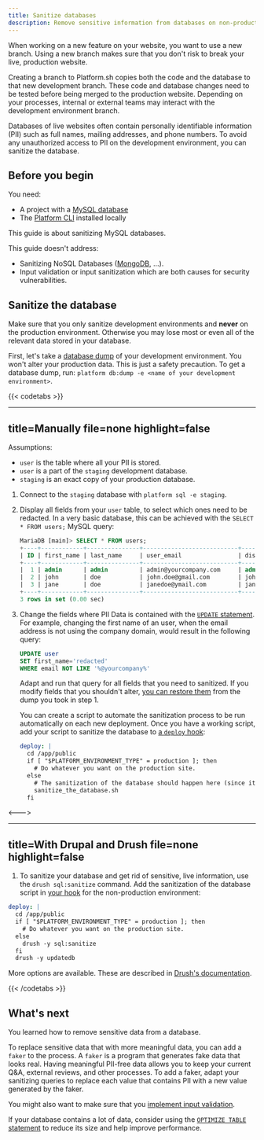 ```yaml
---
title: Sanitize databases
description: Remove sensitive information from databases on non-production environments to control access.
---
```


When working on a new feature on your website, you want to use a new branch.
Using a new branch makes sure that you don't risk to break your live, production website.

Creating a branch to Platform.sh copies both the code and the database to that new development branch.
These code and database changes need to be tested before being merged to the production website.
Depending on your processes, internal or external teams may interact with the development environment branch.

Databases of live websites often contain personally identifiable information (PII)
such as full names, mailing addresses, and phone numbers.
To avoid any unauthorized access to PII on the development environment, you can sanitize the database.

## Before you begin

You need:

- A project with a [MySQL database](../configuration/services/mysql/_index.md)
- The [Platform CLI](/development/cli/_index.md#cli-command-line-interface) installed locally

This guide is about sanitizing MySQL databases.

This guide doesn't address:

- Sanitizing NoSQL Databases ([MongoDB](../configuration/services/mongodb/_index.md), ...).
- Input validation or input sanitization which are both causes for security vulnerabilities.

## Sanitize the database

Make sure that you only sanitize development environments and **never** on the production environment.
Otherwise you may lose most or even all of the relevant data stored in your database.

First, let's take a [database dump](../configuration/services/mysql/_index.md#exporting-data) of your development environment.
You won't alter your production data. This is just a safety precaution.
To get a database dump, run: `platform db:dump -e <name of your development environment>`.

{{< codetabs >}}

---
title=Manually
file=none
highlight=false
---

Assumptions:

- `user` is the table where all your PII is stored.
- `user` is a part of the `staging` development database.
- `staging` is an exact copy of your production database.

1. Connect to the `staging` database with `platform sql -e staging`.
1. Display all fields from your `user` table, to select which ones need to be redacted.
   In a very basic database, this can be achieved with the `SELECT * FROM users;` MySQL query:

   ```sql
   MariaDB [main]> SELECT * FROM users;
   +----+------------+---------------+---------------------------+---------------+
   | ID | first_name | last_name     | user_email                | display_name  |
   +----+------------+---------------+---------------------------+---------------+
   |  1 | admin      | admin         | admin@yourcompany.com     | admin         |
   |  2 | john       | doe           | john.doe@gmail.com        | john          |
   |  3 | jane       | doe           | janedoe@ymail.com         | jane          |
   +----+------------+---------------+---------------------------+---------------+
   3 rows in set (0.00 sec)
   ```

1. Change the fields where PII Data is contained with the [`UPDATE` statement](https://dev.mysql.com/doc/refman/8.0/en/update.html).
   For example, changing the first name of an user, when the email address is not using the company domain, would result in the following query:

   ```sql
   UPDATE user
   SET first_name='redacted'
   WHERE email NOT LIKE '%@yourcompany%'
   ```

   Adapt and run that query for all fields that you need to sanitized.
   If you modify fields that you shouldn't alter,
   [you can restore them](../administration/backup-and-restore.md#restore) from the dump you took in step 1.

   You can create a script to automate the sanitization process to be run automatically on each new deployment.
   Once you have a working script, add your script to sanitize the database to [a `deploy` hook](../user_guide/reference/platform-app-yaml.html#hooks):

    ```yaml
    deploy: |
      cd /app/public
      if [ "$PLATFORM_ENVIRONMENT_TYPE" = production ]; then
        # Do whatever you want on the production site.
      else
        # The sanitization of the database should happen here (since it's non-production)
        sanitize_the_database.sh
      fi
    ```

<--->

---
title=With Drupal and Drush
file=none
highlight=false
---

1. To sanitize your database and get rid of sensitive, live information, use the `drush sql:sanitize` command.
Add the sanitization of the database script in [your hook](../user_guide/reference/platform-app-yaml.html#hooks) for the non-production environment:

  ```yaml
  deploy: |
    cd /app/public
    if [ "$PLATFORM_ENVIRONMENT_TYPE" = production ]; then
      # Do whatever you want on the production site.
    else
      drush -y sql:sanitize
    fi
    drush -y updatedb
  ```

More options are available. These are described in [Drush's documentation](https://www.drush.org/latest/commands/sql_sanitize/).

{{< /codetabs >}}

## What's next

You learned how to remove sensitive data from a database.

To replace sensitive data that with more meaningful data, you can add a `faker` to the process.
A `faker` is a program that generates fake data that looks real.
Having meaningful PII-free data allows you to keep your current Q&A, external reviews, and other processes.
To add a faker, adapt your sanitizing queries to replace each value that contains PII with a new value generated by the faker.

You might also want to make sure that you [implement input validation](https://cheatsheetseries.owasp.org/cheatsheets/Input_Validation_Cheat_Sheet.html#goals-of-input-validation).

If your database contains a lot of data, consider using the [`OPTIMIZE TABLE` statement](https://dev.mysql.com/doc/refman/8.0/en/optimize-table.html) to reduce its size and help improve performance.
